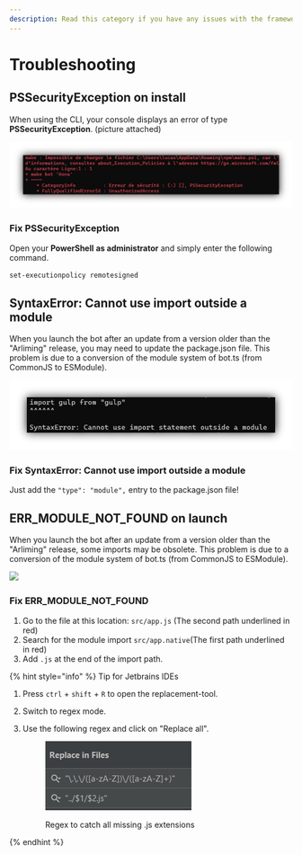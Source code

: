 ```yaml
---
description: Read this category if you have any issues with the framework or the CLI.
---
```


# Troubleshooting

## PSSecurityException on install

When using the CLI, your console displays an error of type **PSSecurityException**. (picture attached)

![](.gitbook/assets/troubleshooting.png)

### Fix PSSecurityException

Open your **PowerShell** **as administrator** and simply enter the following command.

```bash
set-executionpolicy remotesigned
```

## SyntaxError: Cannot use import outside a module

When you launch the bot after an update from a version older than the "Arliming" release, you may need to update the package.json file. This problem is due to a conversion of the module system of bot.ts (from CommonJS to ESModule).

![](.gitbook/assets/typemodule.png)

### Fix SyntaxError: Cannot use import outside a module

Just add the `"type": "module",` entry to the package.json file!

## ERR\_MODULE\_NOT\_FOUND on launch

When you launch the bot after an update from a version older than the "Arliming" release, some imports may be obsolete. This problem is due to a conversion of the module system of bot.ts (from CommonJS to ESModule).

![](.gitbook/assets/err\_module\_not\_found.png)

### Fix ERR\_MODULE\_NOT\_FOUND

1. Go to the file at this location: `src/app.js` (The second path underlined in red)
2. Search for the module import `src/app.native`(The first path underlined in red)
3. Add `.js` at the end of the import path.

{% hint style="info" %}
Tip for Jetbrains IDEs

1. Press `ctrl` + `shift` + `R` to open the replacement-tool.
2. Switch to regex mode.
3.  Use the following regex and click on "Replace all".

    <figure><img src=".gitbook/assets/add_js_ext (4).png" alt=""><figcaption><p>Regex to catch all missing .js extensions</p></figcaption></figure>
{% endhint %}
